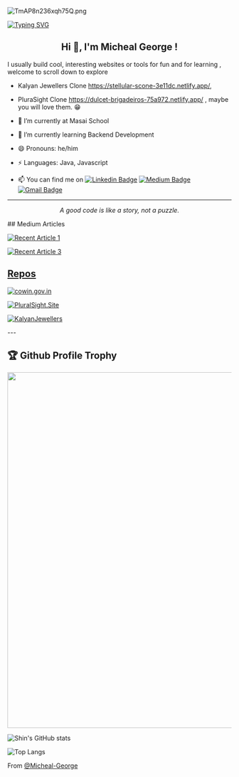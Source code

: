 ![TmAP8n236xqh75Q.png](https://i.loli.net/2020/07/13/OiwrC2KRZNPA9cJ.png)
<!-- You can edit this image in paint and host the image on https://sm.ms/ -->
[![Typing SVG](https://readme-typing-svg.herokuapp.com?multiline=true&width=500&lines=Java+Backend+Developer.++++++++++)](https://git.io/typing-svg)

<h2 align="center">Hi  👋, I'm Micheal George !</h2> 

I usually build cool, interesting websites or tools for fun and for learning , welcome to scroll down to explore
  - Kalyan Jewellers Clone https://stellular-scone-3e11dc.netlify.app/,
  - PluraSight Clone https://dulcet-brigadeiros-75a972.netlify.app/
, maybe you will love them. 😁

- 🔭 I’m currently  at Masai School
- 🌱 I’m currently learning Backend Development
- 😄 Pronouns: he/him
-  ⚡ Languages: Java, Javascript
- 📫 You can find me on 
 [![Linkedin Badge](https://img.shields.io/badge/-MichealGeorge-blue?style=flat-square&logo=Linkedin&logoColor=white&link=https://www.linkedin.com/in/micheal-george/)](https://www.linkedin.com/in/micheal-george-3b2b9122b/) [![Medium Badge](https://img.shields.io/badge/-@michealgeorge-03a57a?style=flat-square&labelColor=000000&logo=Medium&link=https://medium.com/@michealgeorge432)](https://medium.com/@michealgeorge432)
[![Gmail Badge](https://img.shields.io/badge/-michealgeorge432@gmail-c14438?style=flat-square&logo=Gmail&logoColor=white&link=mailto:michealgeorge432@gmail.com)](mailto:michealgeorge432@gmail.com)
 
---

<p align="center">
  <i>A good code is like a story, not a puzzle.</i><br/>

</p>
## Medium Articles

 <a target="_blank" href="https://github-readme-medium-recent-article.vercel.app/medium/@shinichiokada/0"><img src="https://github-readme-medium-recent-article.vercel.app/medium/@shinichiokada/0" alt="Recent Article 1">

<a target="_blank" href="https://github-readme-medium-recent-article.vercel.app/medium/@shinichiokada/2"><img src="https://github-readme-medium-recent-article.vercel.app/medium/@shinichiokada/2" alt="Recent Article 3">

## Repos

![cowin.gov.in](https://github-readme-stats.vercel.app/api/pin/?username=nvFARHAN&repo=cowin.gov.in&show_owner=true)


[![PluralSight.Site](https://github-readme-stats.vercel.app/api/pin/?username=Micheal-George&repo=PluralSight.Site&show_owner=true)](https://github.com/Micheal-George/PluralSight.Site)
  

[![KalyanJewellers](https://github-readme-stats.vercel.app/api/pin/?username=DeepanshuChugh&repo=KalyanJewellers&show_owner=true)](https://github.com/DeepanshuChugh/KalyanJewellers)

---<h2>🏆 Github Profile Trophy</h2>
<img width=800 src="https://github-profile-trophy.vercel.app/?username=Micheal-George&column=9&theme=gruvbox&no-frame=true"/>

![Shin's GitHub stats](https://github-readme-stats.vercel.app/api?username=Micheal-George&show_icons=true&theme=tokyonight)


![Top Langs](https://github-readme-stats.vercel.app/api/top-langs/?username=Micheal-George&layout=compact)

 From [@Micheal-George](https://github.com/Micheal-George)
